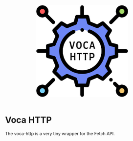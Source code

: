 <div align="center">
	<br>
	<div>
		<img width="300" height="300" src="assets/images/voca-logo.png" alt="voca-http">
	</div>
	<br>
</div>

# Voca HTTP

The voca-http is a very tiny wrapper for the Fetch API.



